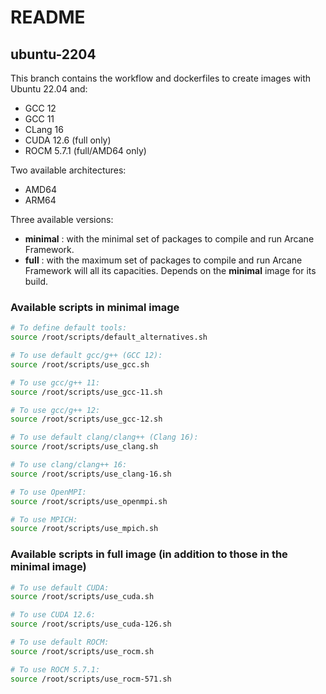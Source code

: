 # README
## ubuntu-2204

This branch contains the workflow and dockerfiles to create
images with Ubuntu 22.04 and:
- GCC 12
- GCC 11
- CLang 16
- CUDA 12.6 (full only)
- ROCM 5.7.1 (full/AMD64 only)

Two available architectures:
- AMD64
- ARM64

Three available versions:
- **minimal** : with the minimal set of packages to compile and 
  run Arcane Framework.
- **full** : with the maximum set of packages to compile and run
  Arcane Framework will all its capacities. Depends on the
  **minimal** image for its build.

### Available scripts in minimal image

```bash
# To define default tools:
source /root/scripts/default_alternatives.sh
```
```bash
# To use default gcc/g++ (GCC 12):
source /root/scripts/use_gcc.sh
```
```bash
# To use gcc/g++ 11:
source /root/scripts/use_gcc-11.sh
```
```bash
# To use gcc/g++ 12:
source /root/scripts/use_gcc-12.sh
```
```bash
# To use default clang/clang++ (Clang 16):
source /root/scripts/use_clang.sh
```
```bash
# To use clang/clang++ 16:
source /root/scripts/use_clang-16.sh
```
```bash
# To use OpenMPI:
source /root/scripts/use_openmpi.sh
```
```bash
# To use MPICH:
source /root/scripts/use_mpich.sh
```

### Available scripts in full image (in addition to those in the minimal image)

```bash
# To use default CUDA:
source /root/scripts/use_cuda.sh
```
```bash
# To use CUDA 12.6:
source /root/scripts/use_cuda-126.sh
```
```bash
# To use default ROCM:
source /root/scripts/use_rocm.sh
```
```bash
# To use ROCM 5.7.1:
source /root/scripts/use_rocm-571.sh
```
